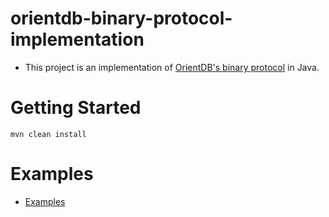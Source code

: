 orientdb-binary-protocol-implementation
=======================================

- This project is an implementation of [OrientDB's binary protocol](https://orientdb.com/docs/2.2.x/Network-Binary-Protocol.html)
in Java.

Getting Started
===============

```
mvn clean install
```

Examples
========

- [Examples]()